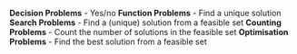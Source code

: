 **Decision Problems** - Yes/no
**Function Problems** - Find a unique solution
**Search Problems** - Find a (unique) solution from a feasible set
**Counting Problems** - Count the number of solutions in the feasible set
**Optimisation Problems** - Find the best solution from a feasible set